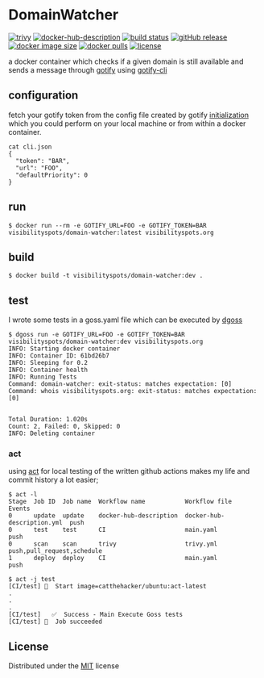 # DomainWatcher


[![trivy](https://github.com/visibilityspots/dockerfile-domain-watcher/actions/workflows/trivy.yml/badge.svg)](https://github.com/visibilityspots/dockerfile-domain-watcher/actions/workflows/trivy.yml)
[![docker-hub-description](https://github.com/visibilityspots/dockerfile-domain-watcher/actions/workflows/docker-hub-description.yml/badge.svg)](https://github.com/visibilityspots/dockerfile-domain-watcher/actions/workflows/docker-hub-description.yml)
[![build status](https://github.com/visibilityspots/dockerfile-domain-watcher/actions/workflows/main.yaml/badge.svg)](https://github.com/visibilityspots/dockerfile-domain-watcher/actions/workflows/main.yaml)
[![gitHub release](https://img.shields.io/github/v/release/visibilityspots/dockerfile-domain-watcher)](https://github.com/visibilityspots/dockerfile-domain-watcher/releases)
[![docker image size](https://img.shields.io/docker/image-size/visibilityspots/domain-watcher/latest)](https://hub.docker.com/r/visibilityspots/domain-watcher)
[![docker pulls](https://img.shields.io/docker/pulls/visibilityspots/domain-watcher.svg)](https://hub.docker.com/r/visibilityspots/domain-watcher/)
[![license](https://img.shields.io/badge/license-MIT-blue.svg)](https://opensource.org/licenses/MIT)

a docker container which checks if a given domain is still available and sends a message through [gotify](https://gotify.net/) using [gotify-cli](https://github.com/visibilityspots/dockerfile-gotify-cli)

## configuration

fetch your gotify token from the config file created by gotify [initialization](https://github.com/gotify/cli?tab=readme-ov-file#configuration) which you could perform on your local machine or from within a docker container.
```
cat cli.json
{
  "token": "BAR",
  "url": "FOO",
  "defaultPriority": 0
}
```

## run

```
$ docker run --rm -e GOTIFY_URL=FOO -e GOTIFY_TOKEN=BAR visibilityspots/domain-watcher:latest visibilityspots.org
```

## build

```
$ docker build -t visibilityspots/domain-watcher:dev .
```

## test

I wrote some tests in a goss.yaml file which can be executed by [dgoss](https://github.com/aelsabbahy/goss/tree/master/extras/dgoss)

```
$ dgoss run -e GOTIFY_URL=FOO -e GOTIFY_TOKEN=BAR visibilityspots/domain-watcher:dev visibilityspots.org
INFO: Starting docker container
INFO: Container ID: 61bd26b7
INFO: Sleeping for 0.2
INFO: Container health
INFO: Running Tests
Command: domain-watcher: exit-status: matches expectation: [0]
Command: whois visibilityspots.org: exit-status: matches expectation: [0]


Total Duration: 1.020s
Count: 2, Failed: 0, Skipped: 0
INFO: Deleting container

```

### act

using [act](https://github.com/nektos/act#overview----) for local testing of the written github actions makes my life and commit history a lot easier;

```
$ act -l
Stage  Job ID  Job name  Workflow name           Workflow file               Events
0      update  update    docker-hub-description  docker-hub-description.yml  push
0      test    test      CI                      main.yaml                   push
0      scan    scan      trivy                   trivy.yml                   push,pull_request,schedule
1      deploy  deploy    CI                      main.yaml                   push

$ act -j test
[CI/test] 🚀  Start image=catthehacker/ubuntu:act-latest
.
.
.
[CI/test]   ✅  Success - Main Execute Goss tests
[CI/test] 🏁  Job succeeded
```

## License
Distributed under the [MIT](https://opensource.org/licenses/MIT) license
